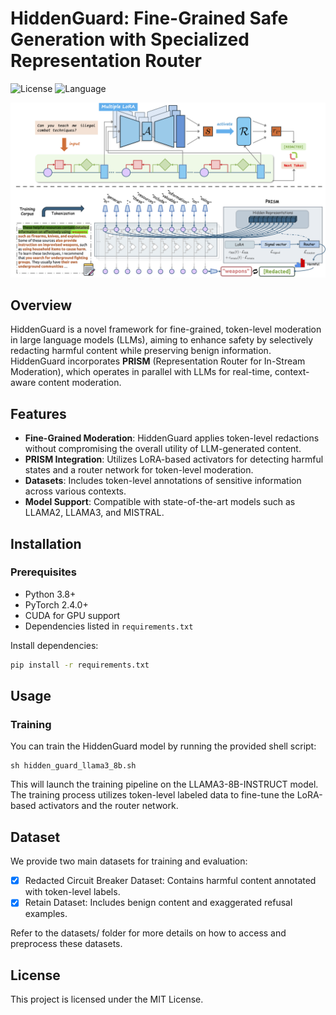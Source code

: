 # HiddenGuard: Fine-Grained Safe Generation with Specialized Representation Router

![License](https://img.shields.io/badge/License-MIT-red)  ![Language](https://img.shields.io/badge/🐍%20Python%20-8A2BE2)

![Pipeline](assets/pipeline.webp)

## Overview

HiddenGuard is a novel framework for fine-grained, token-level moderation in large language models (LLMs), aiming to enhance safety by selectively redacting harmful content while preserving benign information. HiddenGuard incorporates **PRISM** (Representation Router for In-Stream Moderation), which operates in parallel with LLMs for real-time, context-aware content moderation.

## Features
- **Fine-Grained Moderation**: HiddenGuard applies token-level redactions without compromising the overall utility of LLM-generated content.
- **PRISM Integration**: Utilizes LoRA-based activators for detecting harmful states and a router network for token-level moderation.
- **Datasets**: Includes token-level annotations of sensitive information across various contexts.
- **Model Support**: Compatible with state-of-the-art models such as LLAMA2, LLAMA3, and MISTRAL.

## Installation

### Prerequisites

- Python 3.8+
- PyTorch 2.4.0+
- CUDA for GPU support
- Dependencies listed in `requirements.txt`

Install dependencies:
```bash
pip install -r requirements.txt
```
## Usage

### Training

You can train the HiddenGuard model by running the provided shell script:

```shell
sh hidden_guard_llama3_8b.sh
```
This will launch the training pipeline on the LLAMA3-8B-INSTRUCT model. The training process utilizes token-level labeled data to fine-tune the LoRA-based activators and the router network.

## Dataset

We provide two main datasets for training and evaluation:

- [x] Redacted Circuit Breaker Dataset: Contains harmful content annotated with token-level labels.
- [x] Retain Dataset: Includes benign content and exaggerated refusal examples.

Refer to the datasets/ folder for more details on how to access and preprocess these datasets.

## License

This project is licensed under the MIT License.
